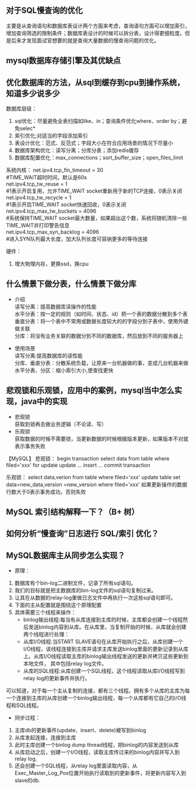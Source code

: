 
## 对于SQL慢查询的优化
主要是从查询语句和数据库表设计两个方面来考虑，查询语句方面可以增加索引，增加查询筛选的限制条件；数据库表设计的时候可以拆分表，设计得更细粒度。但是后来才发现面试官想要的就是查询大量数据的慢查询问题的优化。

## mysql数据库存储引擎及其优缺点

## 优化数据库的方法，从sql到缓存到cpu到操作系统，知道多少说多少

数据库层级：
1. sql优化：尽量避免全表扫描如like、in；查询条件优化where、order by；避免selec*
2. 索引优化;对适当的字段添加索引
3. 表设计优化：范式、反范式；字段大小在符合应用场景的情况下尽量小
4. 数据库架构优化：读写分离；分库分表；添加redis缓存
5. 数据库配置优化：max_connections；sort_buffer_size；open_files_limit

系统内核：
net.ipv4.tcp_fin_timeout = 30  
#TIME_WAIT超时时间，默认是60s  
net.ipv4.tcp_tw_reuse = 1      
#1表示开启复用，允许TIME_WAIT socket重新用于新的TCP连接，0表示关闭  
net.ipv4.tcp_tw_recycle = 1    
#1表示开启TIME_WAIT socket快速回收，0表示关闭    
net.ipv4.tcp_max_tw_buckets = 4096     
#系统保持TIME_WAIT socket最大数量，如果超出这个数，系统将随机清除一些TIME_WAIT并打印警告信息  
net.ipv4.tcp_max_syn_backlog = 4096  
#进入SYN队列最大长度，加大队列长度可容纳更多的等待连接  

硬件：
1. 增大物理内存，更换ssd，换cpu

## 什么情景下做分表，什么情景下做分库

* 介绍  
  读写分离：提高数据库读操作的性能  
  水平分表：按一定的规则（如时间、状态、id）把一个表的数据分散到多个表  
  垂直分表：将一个表中不常用或数据长度较大的的字段分到子表中，使用外键做关联  
  分库：将没有业务关联的数据分到不同的数据库，然后放到不同的服务器上  

* 使用场景  
  读写分离:提高数据库的读性能  
  分库、垂直分表：分散系统负载，让原来一台机器做的事，变成几台机器来做  
  水平分表、分区：缩小索引大小,使查找更快

## 悲观锁和乐观锁，应用中的案例，mysql当中怎么实现，java中的实现

* 悲观锁  
  获取到锁再去做业务逻辑（不论读、写）
* 乐观锁  
  获取数据的时候不需要锁，当更新数据的时候根据版本更新，如果版本不对就表示事务失败

【MySQL】
悲观锁：
begin transaction
select data from table where filed='xxx' for update
update ...
insert ...
commit transaction

乐观锁：
select data,verion from table where filed='xxx'
update table set data=new_data,version =new_version where filed='xxx'
如果更新操作的数据行数大于0表示事务成功。否则失败

## MySQL 索引结构解释一下？（B+ 树）

## 如何分析“慢查询”日志进行 SQL/索引 优化？

## MySQL数据库主从同步怎么实现？

* 原理：
1. 数据库有个bin-log二进制文件，记录了所有sql语句。
2. 我们的目标就是把主数据库的bin-log文件的sql语句复制过来。
3. 让其在从数据的relay-log重做日志文件中再执行一次这些sql语句即可。
4. 下面的主从配置就是围绕这个原理配置
5. 具体需要三个线程来操作：
    * binlog输出线程:每当有从库连接到主库的时候，主库都会创建一个线程然后发送binlog内容到从库。在从库里，当复制开始的时候，从库就会创建两个线程进行处理：
    * 从库I/O线程:当START SLAVE语句在从库开始执行之后，从库创建一个I/O线程，该线程连接到主库并请求主库发送binlog里面的更新记录到从库上。从库I/O线程读取主库的binlog输出线程发送的更新并拷贝这些更新到本地文件，         其中包括relay log文件。
    * 从库的SQL线程:从库创建一个SQL线程，这个线程读取从库I/O线程写到relay log的更新事件并执行。

可以知道，对于每一个主从复制的连接，都有三个线程。拥有多个从库的主库为每一个连接到主库的从库创建一个binlog输出线程，每一个从库都有它自己的I/O线程和SQL线程。

* 同步过程：
1. 主库db的更新事件(update、insert、delete)被写到binlog
2. 从库发起连接，连接到主库
3. 此时主库创建一个binlog dump thread线程，把binlog的内容发送到从库
4. 从库启动之后，创建一个I/O线程，读取主库传过来的binlog内容并写入到relay log.
5. 还会创建一个SQL线程，从relay log里面读取内容，从Exec_Master_Log_Pos位置开始执行读取到的更新事件，将更新内容写入到slave的db.

